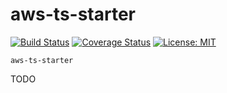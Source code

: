# aws-ts-starter

[![Build Status](https://travis-ci.org/bakerstreet-industries/aws-ts-starter.svg?branch=master)](https://travis-ci.org/bakerstreet-industries/aws-ts-starter)
[![Coverage Status](https://coveralls.io/repos/github/bakerstreet-industries/aws-ts-starter/badge.svg?branch=master)](https://coveralls.io/github/bakerstreet-industries/aws-ts-starter?branch=master)
[![License: MIT](https://img.shields.io/badge/License-MIT-brightgreen.svg)](https://opensource.org/licenses/MIT)

`aws-ts-starter`

TODO